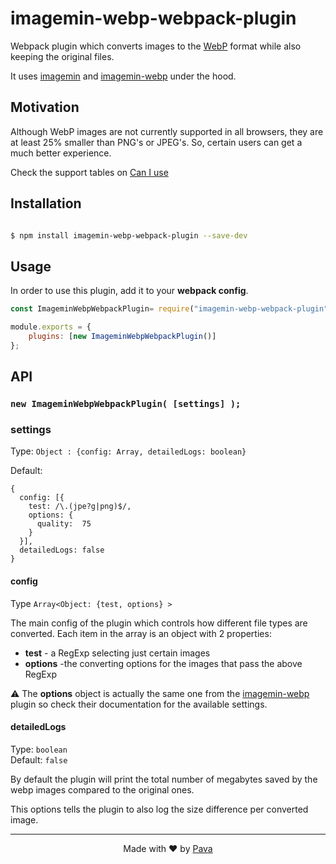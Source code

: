   

# imagemin-webp-webpack-plugin

  

Webpack plugin which converts images to the [WebP](https://developers.google.com/speed/webp/) format while also keeping the original files.


It uses [imagemin](https://www.npmjs.com/package/imagemin) and [imagemin-webp](https://www.npmjs.com/package/imagemin-webp) under the hood.

  
  

## Motivation

  

Although WebP images are not currently supported in all browsers, they are at least 25% smaller than PNG's or JPEG's. So, certain users can get a much better experience.

Check the support tables on [Can I use](https://caniuse.com/#feat=webp)

  

## Installation

  

```bash

$ npm install imagemin-webp-webpack-plugin --save-dev

```

  

## Usage

  

In order to use this plugin, add it to your **webpack config**.

  

```js
const ImageminWebpWebpackPlugin= require("imagemin-webp-webpack-plugin");

module.exports = {
    plugins: [new ImageminWebpWebpackPlugin()]
};
```

  
  

## API

  

### ```new ImageminWebpWebpackPlugin( [settings] );```

  

### settings

  

Type: `Object : {config: Array, detailedLogs: boolean}`<br/>

Default:

```
{
  config: [{
    test: /\.(jpe?g|png)$/,
    options: {
      quality:  75
    }
  }],
  detailedLogs: false
}
```

#### config
Type ```Array<Object: {test, options} >```


The main config of the plugin which controls how different file types are converted. Each item in the array is an object with 2 properties:

* **test** - a RegExp selecting just certain images
* **options** -the converting options for the images that pass the above RegExp

⚠ The **options** object is actually the same one from the [imagemin-webp](https://www.npmjs.com/package/imagemin-webp) plugin so check their documentation for the available settings.

#### detailedLogs

Type: `boolean`<br>
Default: `false`

By default the plugin will print the total number of megabytes saved by the webp images compared to the original ones.

This options tells the plugin to also log the size difference per converted image.

<hr/>

<p align="center"> Made with ❤ by <a href="https://iampava.com"> Pava </a></p>
